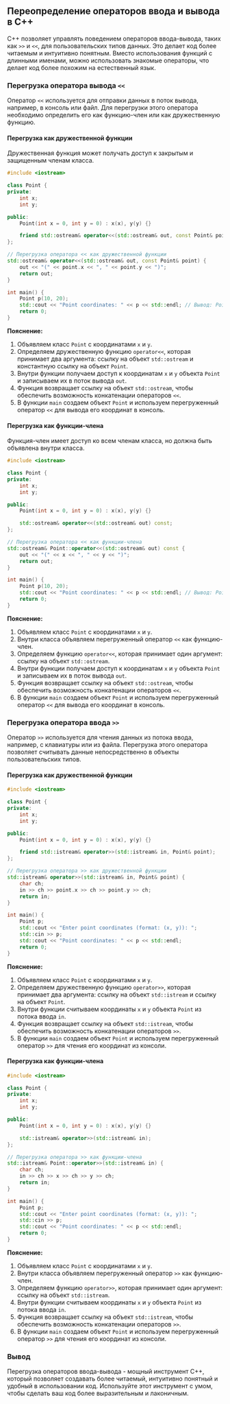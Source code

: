 ## Переопределение операторов ввода и вывода в C++

C++ позволяет управлять поведением операторов ввода-вывода, таких как `>>` и `<<`, для пользовательских типов данных. Это делает код более читаемым и интуитивно понятным. Вместо использования функций с длинными именами, можно использовать знакомые операторы, что делает код более похожим на естественный язык.

### Перегрузка оператора вывода `<<`

Оператор `<<` используется для отправки данных в поток вывода, например, в консоль или файл. Для перегрузки этого оператора необходимо определить его как функцию-член или как дружественную функцию. 

#### Перегрузка как дружественной функции

Дружественная функция может получать доступ к закрытым и защищенным членам класса.

```c++
#include <iostream>

class Point {
private:
    int x;
    int y;

public:
    Point(int x = 0, int y = 0) : x(x), y(y) {}

    friend std::ostream& operator<<(std::ostream& out, const Point& point);
};

// Перегрузка оператора << как дружественной функции
std::ostream& operator<<(std::ostream& out, const Point& point) {
    out << "(" << point.x << ", " << point.y << ")";
    return out;
}

int main() {
    Point p(10, 20);
    std::cout << "Point coordinates: " << p << std::endl; // Вывод: Point coordinates: (10, 20)
    return 0;
}
```

**Пояснение:**

1. Объявляем класс `Point` с координатами `x` и `y`.
2. Определяем дружественную функцию `operator<<`, которая принимает два аргумента: ссылку на объект `std::ostream` и константную ссылку на объект `Point`.
3. Внутри функции получаем доступ к координатам `x` и `y` объекта `Point` и записываем их в поток вывода `out`.
4. Функция возвращает ссылку на объект `std::ostream`, чтобы обеспечить возможность конкатенации операторов `<<`.
5. В функции `main` создаем объект `Point` и используем перегруженный оператор `<<` для вывода его координат в консоль.

#### Перегрузка как функции-члена

Функция-член имеет доступ ко всем членам класса, но должна быть объявлена внутри класса.

```c++
#include <iostream>

class Point {
private:
    int x;
    int y;

public:
    Point(int x = 0, int y = 0) : x(x), y(y) {}

    std::ostream& operator<<(std::ostream& out) const;
};

// Перегрузка оператора << как функции-члена
std::ostream& Point::operator<<(std::ostream& out) const {
    out << "(" << x << ", " << y << ")";
    return out;
}

int main() {
    Point p(10, 20);
    std::cout << "Point coordinates: " << p << std::endl; // Вывод: Point coordinates: (10, 20)
    return 0;
}
```

**Пояснение:**

1. Объявляем класс `Point` с координатами `x` и `y`.
2. Внутри класса объявляем перегруженный оператор `<<` как функцию-член. 
3. Определяем функцию `operator<<`, которая принимает один аргумент: ссылку на объект `std::ostream`. 
4. Внутри функции получаем доступ к координатам `x` и `y` объекта `Point` и записываем их в поток вывода `out`.
5. Функция возвращает ссылку на объект `std::ostream`, чтобы обеспечить возможность конкатенации операторов `<<`.
6. В функции `main` создаем объект `Point` и используем перегруженный оператор `<<` для вывода его координат в консоль.

### Перегрузка оператора ввода `>>`

Оператор `>>` используется для чтения данных из потока ввода, например, с клавиатуры или из файла. Перегрузка этого оператора позволяет считывать данные непосредственно в объекты пользовательских типов.

#### Перегрузка как дружественной функции

```c++
#include <iostream>

class Point {
private:
    int x;
    int y;

public:
    Point(int x = 0, int y = 0) : x(x), y(y) {}

    friend std::istream& operator>>(std::istream& in, Point& point);
};

// Перегрузка оператора >> как дружественной функции
std::istream& operator>>(std::istream& in, Point& point) {
    char ch;
    in >> ch >> point.x >> ch >> point.y >> ch;
    return in;
}

int main() {
    Point p;
    std::cout << "Enter point coordinates (format: (x, y)): ";
    std::cin >> p;
    std::cout << "Point coordinates: " << p << std::endl;
    return 0;
}
```

**Пояснение:**

1. Объявляем класс `Point` с координатами `x` и `y`.
2. Определяем дружественную функцию `operator>>`, которая принимает два аргумента: ссылку на объект `std::istream` и ссылку на объект `Point`.
3. Внутри функции считываем координаты `x` и `y` объекта `Point` из потока ввода `in`.
4. Функция возвращает ссылку на объект `std::istream`, чтобы обеспечить возможность конкатенации операторов `>>`.
5. В функции `main` создаем объект `Point` и используем перегруженный оператор `>>` для чтения его координат из консоли.

#### Перегрузка как функции-члена

```c++
#include <iostream>

class Point {
private:
    int x;
    int y;

public:
    Point(int x = 0, int y = 0) : x(x), y(y) {}

    std::istream& operator>>(std::istream& in);
};

// Перегрузка оператора >> как функции-члена
std::istream& Point::operator>>(std::istream& in) {
    char ch;
    in >> ch >> x >> ch >> y >> ch;
    return in;
}

int main() {
    Point p;
    std::cout << "Enter point coordinates (format: (x, y)): ";
    std::cin >> p;
    std::cout << "Point coordinates: " << p << std::endl;
    return 0;
}
```

**Пояснение:**

1. Объявляем класс `Point` с координатами `x` и `y`.
2. Внутри класса объявляем перегруженный оператор `>>` как функцию-член. 
3. Определяем функцию `operator>>`, которая принимает один аргумент: ссылку на объект `std::istream`. 
4. Внутри функции считываем координаты `x` и `y` объекта `Point` из потока ввода `in`.
5. Функция возвращает ссылку на объект `std::istream`, чтобы обеспечить возможность конкатенации операторов `>>`.
6. В функции `main` создаем объект `Point` и используем перегруженный оператор `>>` для чтения его координат из консоли.

### Вывод

Перегрузка операторов ввода-вывода - мощный инструмент C++, который позволяет создавать более читаемый, интуитивно понятный и удобный в использовании код. Используйте этот инструмент с умом, чтобы сделать ваш код более выразительным и лаконичным.
